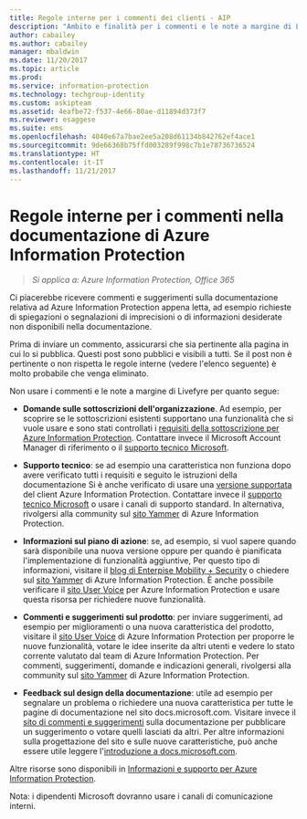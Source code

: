 ```yaml
---
title: Regole interne per i commenti dei clienti - AIP
description: "Ambito e finalità per i commenti e le note a margine di Livefyre per la documentazione di Azure Information Protection."
author: cabailey
ms.author: cabailey
manager: mbaldwin
ms.date: 11/20/2017
ms.topic: article
ms.prod: 
ms.service: information-protection
ms.technology: techgroup-identity
ms.custom: askipteam
ms.assetid: 4eafbe72-f537-4e66-80ae-d11894d373f7
ms.reviewer: esaggese
ms.suite: ems
ms.openlocfilehash: 4040e67a7bae2ee5a208d61134b842762ef4ace1
ms.sourcegitcommit: 9de66368b75ffd003289f998c7b1e78736736524
ms.translationtype: HT
ms.contentlocale: it-IT
ms.lasthandoff: 11/21/2017
---
```

# <a name="house-rules-for-comments-on-the-azure-information-protection-documentation"></a>Regole interne per i commenti nella documentazione di Azure Information Protection

>*Si applica a: Azure Information Protection, Office 365*

Ci piacerebbe ricevere commenti e suggerimenti sulla documentazione relativa ad Azure Information Protection appena letta, ad esempio richieste di spiegazioni o segnalazioni di imprecisioni o di informazioni desiderate non disponibili nella documentazione. 

Prima di inviare un commento, assicurarsi che sia pertinente alla pagina in cui lo si pubblica. Questi post sono pubblici e visibili a tutti. Se il post non è pertinente o non rispetta le regole interne (vedere l'elenco seguente) è molto probabile che venga eliminato.
 
Non usare i commenti e le note a margine di Livefyre per quanto segue:
 
- **Domande sulle sottoscrizioni dell'organizzazione**. Ad esempio, per scoprire se le sottoscrizioni esistenti supportano una funzionalità che si vuole usare e sono stati controllati i [requisiti della sottoscrizione per Azure Information Protection](./get-started/requirements.md#subscription-for-azure-information-protection). Contattare invece il Microsoft Account Manager di riferimento o il [supporto tecnico Microsoft](./get-started/information-support.md#to-contact-microsoft-support).

- **Supporto tecnico**: se ad esempio una caratteristica non funziona dopo avere verificato tutti i requisiti e seguito le istruzioni della documentazione Si è anche verificato di usare una [versione supportata](./rms-client/client-version-release-history.md#servicing-information-and-timelines) del client Azure Information Protection. Contattare invece il [supporto tecnico Microsoft](./get-started/information-support.md#to-contact-microsoft-support) o usare i canali di supporto standard. In alternativa, rivolgersi alla community sul [sito Yammer](https://www.yammer.com/AskIPTeam) di Azure Information Protection.

- **Informazioni sul piano di azione**: se, ad esempio, si vuol sapere quando sarà disponibile una nuova versione oppure per quando è pianificata l'implementazione di funzionalità aggiuntive, Per questo tipo di informazioni, visitare il [blog di Enterpise Mobility + Security](https://blogs.technet.microsoft.com/enterprisemobility/?product=azure-information-protection,azure-rights-management-services) o chiedere sul [sito Yammer](https://www.yammer.com/AskIPTeam) di Azure Information Protection. È anche possibile verificare il [sito User Voice](https://msip.uservoice.com) per Azure Information Protection e usare questa risorsa per richiedere nuove funzionalità.

- **Commenti e suggerimenti sul prodotto**: per inviare suggerimenti, ad esempio per miglioramenti o una nuova caratteristica del prodotto, visitare il [sito User Voice](https://msip.uservoice.com) di Azure Information Protection per proporre le nuove funzionalità, votare le idee inserite da altri utenti e vedere lo stato corrente valutato dal team di Azure Information Protection. Per commenti, suggerimenti, domande e indicazioni generali, rivolgersi alla community sul [sito Yammer](https://www.yammer.com/AskIPTeam) di Azure Information Protection. 

- **Feedback sul design della documentazione**: utile ad esempio per segnalare un problema o richiedere una nuova caratteristica per tutte le pagine di documentazione nel sito docs.microsoft.com. Visitare invece il [sito di commenti e suggerimenti](https://msdocs.uservoice.com/forums/364242-general-site-feedback) sulla documentazione per pubblicare un suggerimento o votare quelli lasciati da altri. Per altre informazioni sulla progettazione del sito e sulle nuove caratteristiche, può anche essere utile leggere l'[introduzione a docs.microsoft.com](/teamblog/introducing-docs-microsoft-com/).

Altre risorse sono disponibili in [Informazioni e supporto per Azure Information Protection](./get-started/information-support.md). 

Nota: i dipendenti Microsoft dovranno usare i canali di comunicazione interni.

